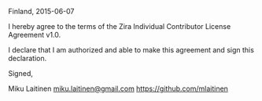 Finland, 2015-06-07

I hereby agree to the terms of the Zira Individual Contributor License
Agreement v1.0.

I declare that I am authorized and able to make this agreement and sign this
declaration.

Signed,

Miku Laitinen miku.laitinen@gmail.com https://github.com/mlaitinen
